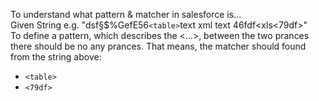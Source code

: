 To understand what pattern & matcher in salesforce is...  
Given String e.g.
"dsf§$%GefE56`<table>`text xml text 46fdf<xls<79df>"  
To define a pattern, which describes the <...>, between the two prances there should be no any prances. That means, the matcher should found from the string above:

- `<table>`
- `<79df>`



